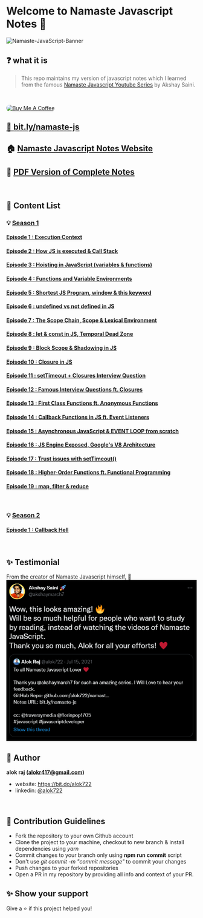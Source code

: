 # Welcome to Namaste Javascript Notes 🚀

![Namaste-JavaScript-Banner](https://socialify.git.ci/alok722/namaste-javascript-notes/image?description=1&font=Raleway&forks=1&logo=https://www.tutorialrepublic.com/lib/images/javascript-illustration.png&owner=1&stargazers=1&theme=Dark)

## ❓ what it is

> This repo maintains my version of javascript notes which I learned from the famous [Namaste Javascript Youtube Series](https://www.youtube.com/watch?v=pN6jk0uUrD8&list=PLlasXeu85E9cQ32gLCvAvr9vNaUccPVNP&index=1&ab_channel=AkshaySaini) by Akshay Saini.

<br>

<a href="https://www.buymeacoffee.com/alok722" target="_blank"><img src="https://cdn.buymeacoffee.com/buttons/default-orange.png" alt="Buy Me A Coffee" height="40" width="190" style="border-radius:8px" />

## 🔗 [bit.ly/namaste-js](https://bit.ly/namaste-js)

## 🏠 [Namaste Javascript Notes Website](https://alok722.github.io/namaste-javascript-notes/dist/lectures.html)

## 🚀 [PDF Version of Complete Notes](./dist/namaste-javascript-notes.pdf)

<br>

## 📝 Content List

### 💡 <ins>Season 1<ins>

#### [Episode 1 : Execution Context](./notes/lecture-1.md)

#### [Episode 2 : How JS is executed & Call Stack](./notes/lecture-2.md)

#### [Episode 3 : Hoisting in JavaScript (variables & functions)](./notes/lecture-3.md)

#### [Episode 4 : Functions and Variable Environments](./notes/lecture-4.md)

#### [Episode 5 : Shortest JS Program, window & this keyword](./notes/lecture-5.md)

#### [Episode 6 : undefined vs not defined in JS](./notes/lecture-6.md)

#### [Episode 7 : The Scope Chain, Scope & Lexical Environment](./notes/lecture-7.md)

#### [Episode 8 : let & const in JS, Temporal Dead Zone](./notes/lecture-8.md)

#### [Episode 9 : Block Scope & Shadowing in JS](./notes/lecture-9.md)

#### [Episode 10 : Closure in JS](./notes/lecture-10.md)

#### [Episode 11 : setTimeout + Closures Interview Question](./notes/lecture-11.md)

#### [Episode 12 : Famous Interview Questions ft. Closures](./notes/lecture-12.md)

#### [Episode 13 : First Class Functions ft. Anonymous Functions](./notes/lecture-13.md)

#### [Episode 14 : Callback Functions in JS ft. Event Listeners](./notes/lecture-14.md)

#### [Episode 15 : Asynchronous JavaScript & EVENT LOOP from scratch](./notes/lecture-15.md)

#### [Episode 16 : JS Engine Exposed, Google's V8 Architecture](./notes/lecture-16.md)

#### [Episode 17 : Trust issues with setTimeout()](./notes/lecture-17.md)

#### [Episode 18 : Higher-Order Functions ft. Functional Programming](./notes/lecture-18.md)

#### [Episode 19 : map, filter & reduce](./notes/lecture-19.md)

<br>

### 💡 <ins>Season 2<ins>

#### [Episode 1 : Callback Hell](./notes/lecture-20.md)

<br>

## ✨ Testimonial

From the creator of Namaste Javascript himself, 🙌
![Testimonial](./assets/testimonial.png)

## 👤 Author

**alok raj (alokr417@gmail.com)**

- website: https://bit.do/alok722
- linkedin: [@alok722](https://linkedin.com/in/alok722)

<br>

## 🤝 Contribution Guidelines

- Fork the repository to your own Github account
- Clone the project to your machine, checkout to new branch & install dependencies using _yarn_
- Commit changes to your branch only using **npm run commit** script
- Don't use _git commit -m "commit message"_ to commit your changes
- Push changes to your forked repositories
- Open a PR in my repository by providing all info and context of your PR.

## ✨ Show your support

Give a ⭐️ if this project helped you!
